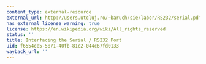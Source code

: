 ```yaml
---
content_type: external-resource
external_url: http://users.utcluj.ro/~baruch/sie/labor/RS232/serial.pdf
has_external_license_warning: true
license: https://en.wikipedia.org/wiki/All_rights_reserved
status: ''
title: Interfacing the Serial / RS232 Port
uid: f6554ce5-5871-40fb-81c2-044c67fd0133
wayback_url: ''
---
```

